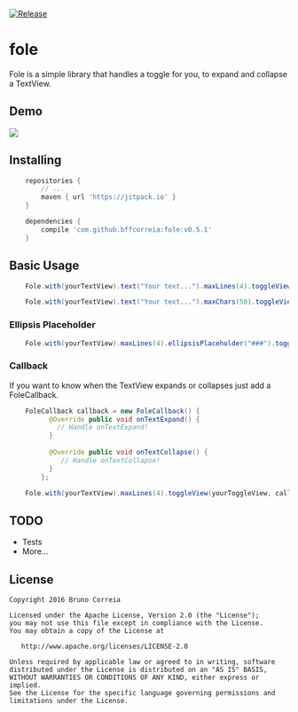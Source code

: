[![Release](https://jitpack.io/v/bffcorreia/fole.svg)](https://jitpack.io/#bffcorreia/fole)

# fole

Fole is a simple library that handles a toggle for you, to expand and collapse a TextView.

## Demo
<p>
   <img src="https://raw.githubusercontent.com/bffcorreia/fole/master/fole-sample.gif"/>
</p>

## Installing

``` groovy
    repositories {
        // ...
        maven { url 'https://jitpack.io' }
    }

    dependencies {
        compile 'com.github.bffcorreia:fole:v0.5.1'
    }
```

## Basic Usage

``` java
    Fole.with(yourTextView).text("Your text...").maxLines(4).toggleView(yourToggleView);
```

``` java
    Fole.with(yourTextView).text("Your text...").maxChars(50).toggleView(yourToggleView);
```

### Ellipsis Placeholder

``` java
    Fole.with(yourTextView).maxLines(4).ellipsisPlaceholder("###").toggleView(yourToggleView);
```

### Callback

If you want to know when the TextView expands or collapses just add a FoleCallback.

``` java
    FoleCallback callback = new FoleCallback() {
          @Override public void onTextExpand() {
            // Handle onTextExpand!
          }
    
          @Override public void onTextCollapse() {
             // Handle onTextCollapse!
          }
        };
```

``` java
    Fole.with(yourTextView).maxLines(4).toggleView(yourToggleView, callback);
```

## TODO

- Tests
- More...

## License

    Copyright 2016 Bruno Correia

    Licensed under the Apache License, Version 2.0 (the "License");
    you may not use this file except in compliance with the License.
    You may obtain a copy of the License at

       http://www.apache.org/licenses/LICENSE-2.0

    Unless required by applicable law or agreed to in writing, software
    distributed under the License is distributed on an "AS IS" BASIS,
    WITHOUT WARRANTIES OR CONDITIONS OF ANY KIND, either express or implied.
    See the License for the specific language governing permissions and
    limitations under the License.